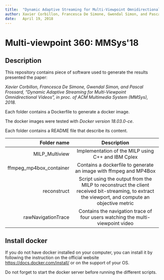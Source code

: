 ```yaml
---
title:	"Dynamic Adaptive Streaming for Multi-Viewpoint Omnidirectional Videos: In proceeding of ACM Multimedia System (MMSys'18)"
author: Xavier Corbillon, Francesca De Simone, Gwendal Simon, and Pascal Frossard
date:	April 19, 2018
---
```


# Multi-viewpoint 360: MMSys'18

## Description

This repository contains piece of software used to generate the results presented
the paper:

*Xavier Corbillon, Francesca De Simone, Gwendal Simon, and Pascal Frossard, &ldquo;Dynamic Adaptive Streaming for Multi-Viewpoint Omnidirectional Videos&rdquo;, in proc. of ACM Multimedia System (MMSys), 2018.*

Each folder contains a Dockerfile to generate a docker image.

The docker images were tested with *Docker version 18.03.0-ce*.

Each folder contains a README file that describe its content. 

| Folder name | Description |
|------------:|:-----------:|
| MILP_Multiview | Implementation of the MILP using C++ and IBM Cplex |
| ffmpeg_mp4box_container | Contains a dockerfile to generate an image with ffmpeg and MP4Box |
| reconstruct | Script using the output from the MILP to reconstruct the client received bit-streaming, to extract the viewport, and compute an objective metric |
| rawNavigationTrace | Contains the navigation trace of four users watching the multi-viewpoint video |

## Install docker

If you do not have docker installed on your computer, you can install it by following the instruction on the official website https://docs.docker.com/install/ or on the support of your OS.

Do not forget to start the docker server before running the different scripts.
